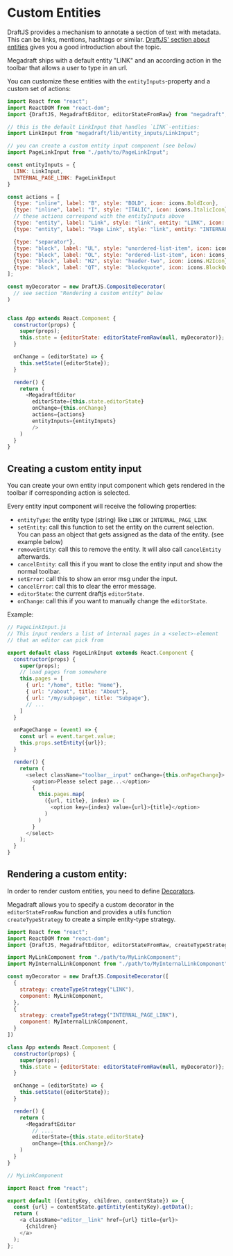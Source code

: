 # Custom Entities

DraftJS provides a mechanism to annotate a section of text with metadata. This
can be links, mentions, hashtags or similar. [DraftJS' section about
entities][advanced-topics-entities] gives you a good introduction about the
topic.

Megadraft ships with a default entity "LINK" and an according action in the
toolbar that allows a user to type in an url.

You can customize these entities with the `entityInputs`-property and a custom
set of actions:


```js
import React from "react";
import ReactDOM from "react-dom";
import {DraftJS, MegadraftEditor, editorStateFromRaw} from "megadraft";

// this is the default LinkInput that handles `LINK`-entities:
import LinkInput from "megadraft/lib/entity_inputs/LinkInput";

// you can create a custom entity input component (see below)
import PageLinkInput from "./path/to/PageLinkInput";

const entityInputs = {
  LINK: LinkInput,
  INTERNAL_PAGE_LINK: PageLinkInput
}

const actions = [
  {type: "inline", label: "B", style: "BOLD", icon: icons.BoldIcon},
  {type: "inline", label: "I", style: "ITALIC", icon: icons.ItalicIcon},
  // these actions correspond with the entityInputs above
  {type: "entity", label: "Link", style: "link", entity: "LINK", icon: icons.LinkIcon},
  {type: "entity", label: "Page Link", style: "link", entity: "INTERNAL_PAGE_LINK", icon: MyPageLinkIcon},

  {type: "separator"},
  {type: "block", label: "UL", style: "unordered-list-item", icon: icons.ULIcon},
  {type: "block", label: "OL", style: "ordered-list-item", icon: icons.OLIcon},
  {type: "block", label: "H2", style: "header-two", icon: icons.H2Icon},
  {type: "block", label: "QT", style: "blockquote", icon: icons.BlockQuoteIcon}
];

const myDecorator = new DraftJS.CompositeDecorator(
  // see section "Rendering a custom entity" below
)


class App extends React.Component {
  constructor(props) {
    super(props);
    this.state = {editorState: editorStateFromRaw(null, myDecorator)};
  }

  onChange = (editorState) => {
    this.setState({editorState});
  }

  render() {
    return (
      <MegadraftEditor
        editorState={this.state.editorState}
        onChange={this.onChange}
        actions={actions}
        entityInputs={entityInputs}
        />
    )
  }
}
```

## Creating a custom entity input

You can create your own entity input component which gets rendered in the
toolbar if corresponding action is selected.

Every entity input component will receive the following properties:

- `entityType`: the entity type (string) like `LINK` or `INTERNAL_PAGE_LINK`
- `setEntity`: call this function to set the entity on the current selection.
  You can pass an object that gets assigned as the data of the entity. (see
  example below)
- `removeEntity`: call this to remove the entity. It will also call
  `cancelEntity` afterwards.
- `cancelEntity`: call this if you want to close the entity input and show the
  normal toolbar.
- `setError`: call this to show an error msg under the input.
- `cancelError`: call this to clear the error message.
- `editorState`: the current draftjs `editorState`.
- `onChange`: call this if you want to manually change the `editorState`.

Example:

```js
// PageLinkInput.js
// This input renders a list of internal pages in a <select>-element
// that an editor can pick from

export default class PageLinkInput extends React.Component {
  constructor(props) {
    super(props);
    // load pages from somewhere
    this.pages = [
      { url: "/home", title: "Home"},
      { url: "/about", title: "About"},
      { url: "/my/subpage", title: "Subpage"},
      // ...
    ]
  }

  onPageChange = (event) => {
    const url = event.target.value;
    this.props.setEntity({url});
  }

  render() {
    return (
      <select className="toolbar__input" onChange={this.onPageChange}>
        <option>Please select page...</option>
        {
          this.pages.map(
            ({url, title}, index) => (
              <option key={index} value={url}>{title}</option>
            )
          )
        }
      </select>
    );
  }
}
```


## Rendering a custom entity:

In order to render custom entities, you need to define
[Decorators][advanced-topics-decorators].

Megadraft allows you to specify a custom decorator in the `editorStateFromRaw`
function and provides a utils function `createTypeStrategy` to create a simple
entity-type strategy.


```js
import React from "react";
import ReactDOM from "react-dom";
import {DraftJS, MegadraftEditor, editorStateFromRaw, createTypeStrategy} from "megadraft";

import MyLinkComponent from "./path/to/MyLinkComponent";
import MyInternalLinkComponent from "./path/to/MyInternalLinkComponent";

const myDecorator = new DraftJS.CompositeDecorator([
  {
    strategy: createTypeStrategy("LINK"),
    component: MyLinkComponent,
  },
  {
    strategy: createTypeStrategy("INTERNAL_PAGE_LINK"),
    component: MyInternalLinkComponent,
  }
])

class App extends React.Component {
  constructor(props) {
    super(props);
    this.state = {editorState: editorStateFromRaw(null, myDecorator)};
  }

  onChange = (editorState) => {
    this.setState({editorState});
  }

  render() {
    return (
      <MegadraftEditor
        // ....
        editorState={this.state.editorState}
        onChange={this.onChange}/>
    )
  }
}
```

```js
// MyLinkComponent

import React from "react";

export default ({entityKey, children, contentState}) => {
  const {url} = contentState.getEntity(entityKey).getData();
  return (
    <a className="editor__link" href={url} title={url}>
      {children}
    </a>
  );
};
```

[advanced-topics-decorators]: https://draftjs.org/docs/advanced-topics-decorators/
[advanced-topics-entities]: https://draftjs.org/docs/advanced-topics-entities/
